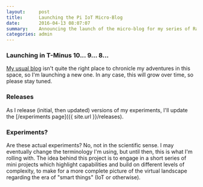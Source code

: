 ```yaml
---
layout:     post
title:      Launching the Pi IoT Micro-Blog
date:       2016-04-13 08:07:07
summary:    Announcing the launch of the micro-blog for my series of Raspberry Pi and IoT and Node experiments.
categories: admin
---
```


### Launching in T-Minus 10... 9... 8...

[My usual blog](https://edm00se.io/) isn't quite the right place to chronicle my adventures in this space, so I'm launching a new one. In any case, this will grow over time, so please stay tuned.

### Releases

As I release (initial, then updated) versions of my experiments, I'll update the [/experiments page]({{ site.url }}/releases).

### Experiments?

Are these actual experiments? No, not in the scientific sense. I may eventually change the terminology I'm using, but until then, this is what I'm rolling with. The idea behind this project is to engage in a short series of mini projects which highlight capabilities and build on different levels of complexity, to make for a more complete picture of the virtual landscape regarding the era of "smart things" (IoT or otherwise).